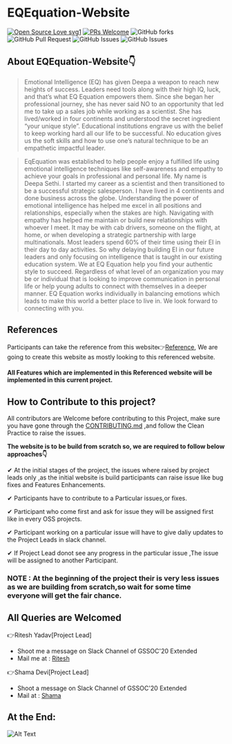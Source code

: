 <div align="centre">
  
# EQEquation-Website

[![Open Source Love svg1](https://badges.frapsoft.com/os/v1/open-source.svg?v=103)](https://github.com/ellerbrock/open-source-badges/)
[![PRs Welcome](https://img.shields.io/badge/PRs-welcome-brightgreen.svg?style=flat-square)](http://makeapullrequest.com)
![GitHub forks](https://img.shields.io/github/forks/girlscript/EQEquation-Website-2?label=Fork&style=social)
![GitHub Pull Request](https://img.shields.io/github/issues-raw/girlscript/EQEquation-Website-2)
![GitHub Issues](https://img.shields.io/github/issues-closed-raw/girlscript/EQEquation-Website-2)
![GitHub Issues](https://img.shields.io/bitbucket/pr-raw/girlscript/EQEquation-Website-2)

</div>

## About EQEquation-Website👇

>Emotional Intelligence (EQ) has given Deepa a weapon to reach new heights of success. Leaders need tools along with their high IQ, luck, and that’s what EQ Equation empowers them. Since she began her professional journey, she has never said NO to an opportunity that led me to take up a sales job while working as a scientist. She has lived/worked in four continents and understood the secret ingredient “your unique style”. Educational institutions engrave us with the belief to keep working hard all our life to be successful. No education gives us the soft skills and how to use one’s natural technique to be an empathetic impactful leader.

>EqEquation was established to help people enjoy a fulfilled life using emotional intelligence techniques like self-awareness and empathy to achieve your goals in professional and personal life. My name is Deepa Sethi. I started my career as a scientist and then transitioned to be a successful strategic salesperson. I have lived in 4 continents and done business across the globe. Understanding the power of emotional intelligence has helped me excel in all positions and relationships, especially when the stakes are high. Navigating with empathy has helped me maintain or build new relationships with whoever I meet. It may be with cab drivers, someone on the flight, at home, or when developing a strategic partnership with large multinationals. Most leaders spend 60% of their time using their EI in their day to day activities. So why delaying building EI in our future leaders and only focusing on intelligence that is taught in our existing education system. We at EQ Equation help you find your authentic style to succeed. Regardless of what level of an organization you may be or individual that is looking to improve communication in personal life or help young adults to connect with themselves in a deeper manner.  EQ Equation works individually in balancing emotions which leads to make this world a better place to live in. We look forward to connecting with you. 

## References

Participants can take the reference from this website👉[Reference](https://www.owenell.com/), We are going to create this website as mostly looking to this referenced website.
#### All Features which are implemented in this Referenced website will be implemented in this current project.


## How to Contribute to this project?

All contributors are Welcome before contributing to this Project, make sure you have gone through the [CONTRIBUTING.md](https://github.com/girlscript/EQEquation-Website/blob/master/CONTRIBUTING.md) ,and follow the Clean Practice to raise the issues.

**The website is to be build from scratch so, we are required to follow below approaches👇**

✔ At the initial stages of the project, the issues where raised by project leads only ,as the initial website is build participants can raise issue like bug fixes and Features Enhancements.

✔ Participants have to contribute to a Particular issues,or fixes.

✔ Participant who come first and ask for issue they will be assigned first like in every OSS projects.

✔ Participant working on a particular issue will have to give daliy updates to the Project Leads in slack channel.

✔ If Project Lead donot see any progress in the particular issue ,The issue will be assigned to another Participant.

### **NOTE** : At the beginning of the project their is very less issues as we are building from scratch,so wait for some time everyone will get the fair chance.

## **All Queries are Welcomed**

👉Ritesh Yadav[Project Lead] 
* Shoot me a message on Slack Channel of GSSOC'20 Extended
* Mail me at : [Ritesh](daydreamingguy941@gmail.com)

👉Shama Devi[Project Lead]
* Shoot a message on Slack Channel of GSSOC'20 Extended
* Mail at : [Shama](shamadevi4041@gmail.com)

## At the End:

![Alt Text](https://media.giphy.com/media/efPA2YD9BFWS30GJ5v/giphy.gif)



